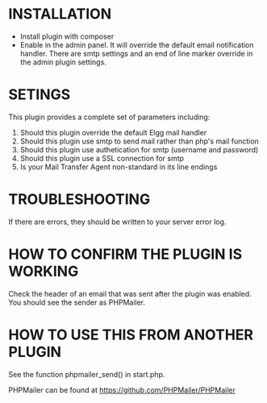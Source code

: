 
INSTALLATION
==========================
- Install plugin with composer
- Enable in the admin panel. It will override the default email
notification handler. There are smtp settings and an end of line marker override
in the admin plugin settings.


SETINGS
===========================
This plugin provides a complete set of parameters including:
1. Should this plugin override the default Elgg mail handler
2. Should this plugin use smtp to send mail rather than php's mail function
3. Should this plugin use authetication for smtp (username and password)
4. Should this plugin use a SSL connection for smtp
5. Is your Mail Transfer Agent non-standard in its line endings


TROUBLESHOOTING
===========================
If there are errors, they should be written to your server error log.


HOW TO CONFIRM THE PLUGIN IS WORKING
============================
Check the header of an email that was sent after the plugin was enabled. You
should see the sender as PHPMailer.


HOW TO USE THIS FROM ANOTHER PLUGIN
=============================
See the function phpmailer_send() in start.php.


PHPMailer can be found at https://github.com/PHPMailer/PHPMailer
